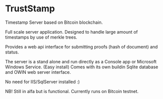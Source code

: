 # TrustStamp
Timestamp Server based on Bitcoin blockchain.

Full scale server application. Designed to handle large amount of timestamps by use of merkle trees.

Provides a web api interface for submitting proofs (hash of document) and status.

The server is a stand alone and run directly as a Console app or Microsoft Windows Service. (Easy install)
Comes with its own buildin Sqlite database and OWIN web server interface.

No need for IIS/SqlServer installed :)

NB! 
Still in alfa but is functional.
Currently runs on Bitcoin testnet.
